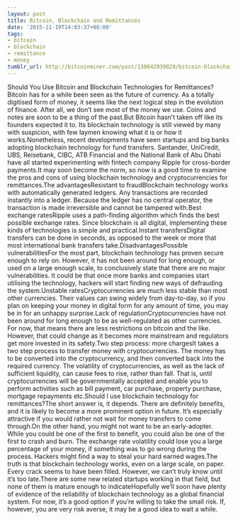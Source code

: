 ```yaml
---
layout: post
title: Bitcoin, Blockchain and Remittances
date: '2015-11-19T14:03:37+08:00'
tags:
- bitcoin
- blockchain
- remittance
- money
tumblr_url: http://bitcoinminer.com/post/150642939829/bitcoin-blockchain-remittance
---
```

Should You Use Bitcoin and Blockchain Technologies for Remittances?Bitcoin has for a while been seen as the future of currency. As a totally digitised form of money, it seems like the next logical step in the evolution of finance. After all, we don’t see most of the money we use. Coins and notes are soon to be a thing of the past.But Bitcoin hasn’t taken off like its founders expected it to. Its blockchain technology is still viewed by many with suspicion, with few laymen knowing what it is or how it works.Nonetheless, recent developments have seen startups and big banks adopting blockchain technology for fund transfers. Santander, UniCredit, UBS, Reisebank, CIBC, ATB Financial and the National Bank of Abu Dhabi have all started experimenting with fintech company Ripple for cross-border payments.It may soon become the norm, so now is a good time to examine the pros and cons of using blockchain technology and cryptocurrencies for remittances.The advantagesResistant to fraudBlockchain technology works with automatically generated ledgers. Any transactions are recorded instantly into a ledger. Because the ledger has no central operator, the transaction is made irreversible and cannot be tampered with.Best exchange ratesRipple uses a path-finding algorithm which finds the best possible exchange rates. Since blockchain is all digital, implementing these kinds of technologies is simple and practical.Instant transfersDigital transfers can be done in seconds, as opposed to the week or more that most international bank transfers take.DisadvantagesPossible vulnerabilitiesFor the most part, blockchain technology has proven secure enough to rely on. However, it has not been around for long enough, or used on a large enough scale, to conclusively state that there are no major vulnerabilities. It could be that once more banks and companies start utilising the technology, hackers will start finding new ways of defrauding the system.Unstable ratesCryptocurrencies are much less stable than most other currencies. Their values can swing widely from day-to-day, so if you plan on keeping your money in digital form for any amount of time, you may be in for an unhappy surprise.Lack of regulationCryptocurrencies have not been around for long enough to be as well-regulated as other currencies. For now, that means there are less restrictions on bitcoin and the like. However, that could change as it becomes more mainstream and regulators get more invested in its safety.Two step process: more chargesIt takes a two step process to transfer money with cryptocurrencies. The money has to be converted into the cryptocurrency, and then converted back into the required currency. The volatility of cryptocurrencies, as well as the lack of sufficient liquidity, can cause fees to rise, rather than fall. That is, until cryptocurrencies will be governmentally accepted and enable you to perform activities such as bill payment, car purchase, property purchase, mortgage repayments etc.Should I use blockchain technology for remittances?The short answer is, it depends. There are definitely benefits, and it is likely to become a more prominent option in future. It’s especially attractive if you would rather not wait for money transfers to come through.On the other hand, you might not want to be an early-adopter. While you could be one of the first to benefit, you could also be one of the first to crash and burn. The exchange rate volatility could lose you a large percentage of your money, if something was to go wrong during the process. Hackers might find a way to steal your hard earned wages.The truth is that blockchain technology works, even on a large scale, on paper. Every crack seems to have been filled. However, we can’t truly know until it’s too late.There are some new related startups working in that field, but none of them is mature enough to indicateHopefully we’ll soon have plenty of evidence of the reliability of blockchain technology as a global financial system. For now, it’s a good option if you’re willing to take the small risk. If, however, you are very risk averse, it may be a good idea to wait a while.

